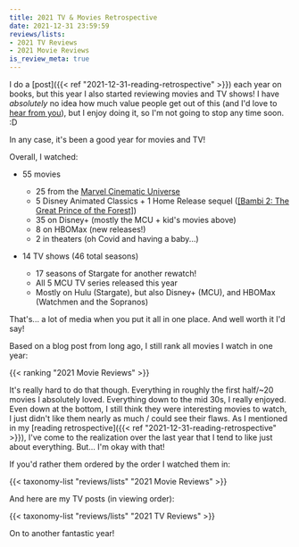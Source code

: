 ```yaml
---
title: 2021 TV & Movies Retrospective
date: 2021-12-31 23:59:59
reviews/lists:
- 2021 TV Reviews
- 2021 Movie Reviews
is_review_meta: true
---
```

I do a [post]({{< ref "2021-12-31-reading-retrospective" >}}) each year on books, but this year I also started reviewing movies and TV shows! I have *absolutely* no idea how much value people get out of this (and I'd love to [hear from you](mailto:blog@jverkamp.com)), but I enjoy doing it, so I'm not going to stop any time soon. :D

In any case, it's been a good year for movies and TV!

Overall, I watched:

* 55 movies
    * 25 from the [Marvel Cinematic Universe](/reviews/series/marvel-cinematic-universe/)
    * 5 Disney Animated Classics + 1 Home Release sequel ([[Bambi 2: The Great Prince of the Forest]]())
    * 35 on Disney+ (mostly the MCU + kid's movies above)
    * 8 on HBOMax (new releases!)
    * 2 in theaters (oh Covid and having a baby...)

* 14 TV shows (46 total seasons)
    * 17 seasons of Stargate for another rewatch!
    * All 5 MCU TV series released this year
    * Mostly on Hulu (Stargate), but also Disney+ (MCU), and HBOMax (Watchmen and the Sopranos)

That's... a lot of media when you put it all in one place. And well worth it I'd say!

Based on a blog post from long ago, I still rank all movies I watch in one year:

{{< ranking "2021 Movie Reviews" >}}

It's really hard to do that though. Everything in roughly the first half/~20 movies I absolutely loved. Everything down to the mid 30s, I really enjoyed. Even down at the bottom, I still think they were interesting movies to watch, I just didn't like them nearly as much / could see their flaws. As I mentioned in my [reading retrospective]({{< ref "2021-12-31-reading-retrospective" >}}), I've come to the realization over the last year that I tend to like just about everything. But... I'm okay with that!

If you'd rather them ordered by the order I watched them in:

{{< taxonomy-list "reviews/lists" "2021 Movie Reviews" >}}

And here are my TV posts (in viewing order):

{{< taxonomy-list "reviews/lists" "2021 TV Reviews" >}}

On to another fantastic year!